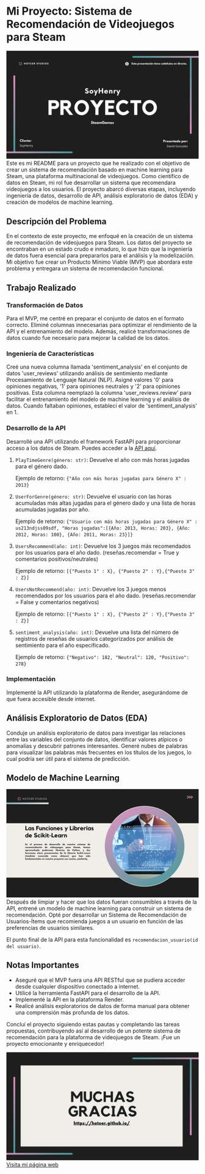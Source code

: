 # Mi Proyecto: Sistema de Recomendación de Videojuegos para Steam

![](https://github.com/Hotcer/Steam_FastAPI/blob/master/imagenes/1.jpg)
Este es mi README para un proyecto que he realizado con el objetivo de crear un sistema de recomendación basado en machine learning para Steam, una plataforma multinacional de videojuegos. Como científico de datos en Steam, mi rol fue desarrollar un sistema que recomendara videojuegos a los usuarios. El proyecto abarcó diversas etapas, incluyendo ingeniería de datos, desarrollo de API, análisis exploratorio de datos (EDA) y creación de modelos de machine learning.

## Descripción del Problema

En el contexto de este proyecto, me enfoqué en la creación de un sistema de recomendación de videojuegos para Steam. Los datos del proyecto se encontraban en un estado crudo e inmaduro, lo que hizo que la ingeniería de datos fuera esencial para prepararlos para el análisis y la modelización. Mi objetivo fue crear un Producto Mínimo Viable (MVP) que abordara este problema y entregara un sistema de recomendación funcional.

## Trabajo Realizado

### Transformación de Datos

Para el MVP, me centré en preparar el conjunto de datos en el formato correcto. Eliminé columnas innecesarias para optimizar el rendimiento de la API y el entrenamiento del modelo. Además, realicé transformaciones de datos cuando fue necesario para mejorar la calidad de los datos.

### Ingeniería de Características

Creé una nueva columna llamada 'sentiment_analysis' en el conjunto de datos 'user_reviews' utilizando análisis de sentimiento mediante Procesamiento de Lenguaje Natural (NLP). Asigné valores '0' para opiniones negativas, '1' para opiniones neutrales y '2' para opiniones positivas. Esta columna reemplazó la columna 'user_reviews.review' para facilitar el entrenamiento del modelo de machine learning y el análisis de datos. Cuando faltaban opiniones, establecí el valor de 'sentiment_analysis' en 1.

### Desarrollo de la API

Desarrollé una API utilizando el framework FastAPI para proporcionar acceso a los datos de Steam. Puedes acceder a la [API aquí](https://steamgames-fastapi.onrender.com/docs#/).


1. `PlayTimeGenre(género: str)`: Devuelve el año con más horas jugadas para el género dado.

   Ejemplo de retorno: `{"Año con más horas jugadas para Género X" : 2013}`

2. `UserForGenre(género: str)`: Devuelve el usuario con las horas acumuladas más altas jugadas para el género dado y una lista de horas acumuladas jugadas por año.

   Ejemplo de retorno: `{"Usuario con más horas jugadas para Género X" : us213ndjss09sdf, "Horas jugadas":[{Año: 2013, Horas: 203}, {Año: 2012, Horas: 100}, {Año: 2011, Horas: 23}]}`

3. `UsersRecommend(año: int)`: Devuelve los 3 juegos más recomendados por los usuarios para el año dado. (reseñas.recomendar = True y comentarios positivos/neutrales)

   Ejemplo de retorno: `[{"Puesto 1" : X}, {"Puesto 2" : Y},{"Puesto 3" : Z}]`

4. `UsersNotRecommend(año: int)`: Devuelve los 3 juegos menos recomendados por los usuarios para el año dado. (reseñas.recomendar = False y comentarios negativos)

   Ejemplo de retorno: `[{"Puesto 1" : X}, {"Puesto 2" : Y},{"Puesto 3" : Z}]`

5. `sentiment_analysis(año: int)`: Devuelve una lista del número de registros de reseñas de usuarios categorizados por análisis de sentimiento para el año especificado.

   Ejemplo de retorno: `{"Negativo": 182, "Neutral": 120, "Positivo": 278}`

### Implementación

Implementé la API utilizando la plataforma de Render, asegurándome de que fuera accesible desde internet.

## Análisis Exploratorio de Datos (EDA)

Conduje un análisis exploratorio de datos para investigar las relaciones entre las variables del conjunto de datos, identificar valores atípicos o anomalías y descubrir patrones interesantes. Generé nubes de palabras para visualizar las palabras más frecuentes en los títulos de los juegos, lo cual podría ser útil para el sistema de predicción.

## Modelo de Machine Learning
![](https://github.com/Hotcer/Steam_FastAPI/blob/master/imagenes/3.jpg?raw=true)
Después de limpiar y hacer que los datos fueran consumibles a través de la API, entrené un modelo de machine learning para construir un sistema de recomendación. Opté por desarrollar un Sistema de Recomendación de Usuarios-Ítems que recomienda juegos a un usuario en función de las preferencias de usuarios similares.

El punto final de la API para esta funcionalidad es `recomendacion_usuario(id del usuario)`.

## Notas Importantes

- Aseguré que el MVP fuera una API RESTful que se pudiera acceder desde cualquier dispositivo conectado a internet.
- Utilicé la herramienta FastAPI para el desarrollo de la API.
- Implementé la API en la plataforma Render.
- Realicé análisis exploratorios de datos de forma manual para obtener una comprensión más profunda de los datos.

Concluí el proyecto siguiendo estas pautas y completando las tareas propuestas, contribuyendo así al desarrollo de un potente sistema de recomendación para la plataforma de videojuegos de Steam. ¡Fue un proyecto emocionante y enriquecedor!

![](https://github.com/Hotcer/Steam_FastAPI/blob/master/imagenes/agaradecimeintos.jpg?raw=true)
[Visita mi página web](https://hotcer.github.io/)


